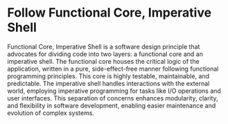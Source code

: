 # Follow Functional Core, Imperative Shell

Functional Core, Imperative Shell is a software design principle that advocates for dividing code into two layers: a functional core and an imperative shell.
The functional core houses the critical logic of the application, written in a pure, side-effect-free manner following functional programming principles.
This core is highly testable, maintainable, and predictable.
The imperative shell handles interactions with the external world, employing imperative programming for tasks like I/O operations and user interfaces.
This separation of concerns enhances modularity, clarity, and flexibility in software development, enabling easier maintenance and evolution of complex systems.